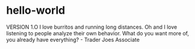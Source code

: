 # hello-world
VERSION 1.O
I love burritos and running long distances. Oh and I love listening to people analyze their own behavior. 
What do you want more of, you already have everything? - Trader Joes Associate 
